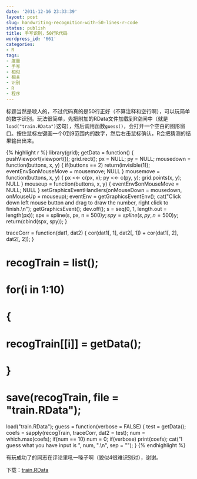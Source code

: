 ```yaml
---
date: '2011-12-16 23:33:39'
layout: post
slug: handwriting-recognition-with-50-lines-r-code
status: publish
title: 手写识别，50行R代码
wordpress_id: '661'
categories:
- R
tags:
- 度量
- 手写
- 相似
- 相关
- 识别
- R
- 程序
---
```


标题当然是唬人的，不过代码真的是50行正好（不算注释和空行啊），可以玩简单的数字识别。玩法很简单，先把附加的RData文件加载到R空间中（就是`load("train.RData")`这句），然后调用函数`guess()`，会打开一个空白的图形窗口。按住鼠标左键画一个0到9范围内的数字，然后右击鼠标确认，R会把猜测的结果输出出来。

{% highlight r %}
library(grid);
getData = function()
{
    pushViewport(viewport());
    grid.rect();
    px = NULL;
    py = NULL;
    mousedown = function(buttons, x, y)
    {
        if(buttons == 2) return(invisible(1));
        eventEnv$onMouseMove = mousemove;
        NULL
    }
    mousemove = function(buttons, x, y)
    {
        px <<- c(px, x);
        py <<- c(py, y);
        grid.points(x, y);
        NULL
    }
    mouseup = function(buttons, x, y) {
        eventEnv$onMouseMove = NULL;
        NULL
    }
    setGraphicsEventHandlers(onMouseDown = mousedown,
                             onMouseUp = mouseup);
    eventEnv = getGraphicsEventEnv();
    cat("Click down left mouse button and drag to draw the number,
   		right click to finish.\n");
    getGraphicsEvent();
    dev.off();
    s = seq(0, 1, length.out = length(px));
    spx = spline(s, px, n = 500)$y;
    spy = spline(s, py, n = 500)$y;
    return(cbind(spx, spy));
}

traceCorr = function(dat1, dat2)
{
    cor(dat1[, 1], dat2[, 1]) + cor(dat1[, 2], dat2[, 2]);
}

# recogTrain = list();
# for(i in 1:10)
# {
#     recogTrain[[i]] = getData();
# }
# save(recogTrain, file = "train.RData");

load("train.RData");
guess = function(verbose = FALSE)
{
    test = getData();
    coefs = sapply(recogTrain, traceCorr, dat2 = test);
    num = which.max(coefs);
    if(num == 10) num = 0;
    if(verbose) print(coefs);
    cat("I guess what you have input is ", num, ".\n", sep = "");
}
{% endhighlight %}

有玩成功了的同志在评论里吼一嗓子啊（貌似4很难识别对），谢谢。

下载：[train.RData](https://bitbucket.org/yixuan/cn/downloads/HandwritingRecognition.zip)
